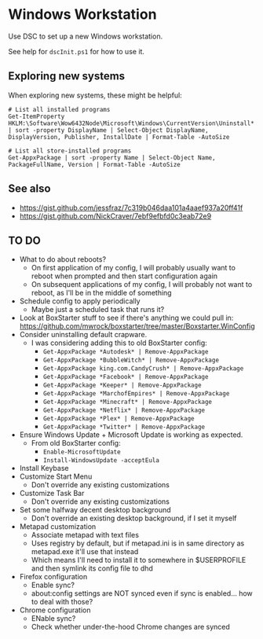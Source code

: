 # Windows Workstation

Use DSC to set up a new Windows workstation.

See help for `dscInit.ps1` for how to use it.

## Exploring new systems

When exploring new systems, these might be helpful:

    # List all installed programs
    Get-ItemProperty HKLM:\Software\Wow6432Node\Microsoft\Windows\CurrentVersion\Uninstall* | sort -property DisplayName | Select-Object DisplayName, DisplayVersion, Publisher, InstallDate | Format-Table -AutoSize

    # List all store-installed programs
    Get-AppxPackage | sort -property Name | Select-Object Name, PackageFullName, Version | Format-Table -AutoSize

## See also

- https://gist.github.com/jessfraz/7c319b046daa101a4aaef937a20ff41f
- https://gist.github.com/NickCraver/7ebf9efbfd0c3eab72e9

## TO DO

 -  What to do about reboots?
     -  On first application of my config, I will probably usually want to reboot when prompted and then start configuration again
     -  On subsequent applications of my config, I will probably not want to reboot, as I'll be in the middle of something
 -  Schedule config to apply periodically
     -  Maybe just a scheduled task that runs it?
 -  Look at BoxStarter stuff to see if there's anything we could pull in:
    https://github.com/mwrock/boxstarter/tree/master/Boxstarter.WinConfig
 -  Consider uninstalling default crapware.
     -  I was considering adding this to old BoxStarter config:
        -  `Get-AppxPackage *Autodesk* | Remove-AppxPackage`
        -  `Get-AppxPackage *BubbleWitch* | Remove-AppxPackage`
        -  `Get-AppxPackage king.com.CandyCrush* | Remove-AppxPackage`
        -  `Get-AppxPackage *Facebook* | Remove-AppxPackage`
        -  `Get-AppxPackage *Keeper* | Remove-AppxPackage`
        -  `Get-AppxPackage *MarchofEmpires* | Remove-AppxPackage`
        -  `Get-AppxPackage *Minecraft* | Remove-AppxPackage`
        -  `Get-AppxPackage *Netflix* | Remove-AppxPackage`
        -  `Get-AppxPackage *Plex* | Remove-AppxPackage`
        -  `Get-AppxPackage *Twitter* | Remove-AppxPackage`
 -  Ensure Windows Update + Microsoft Update is working as expected.
     -  From old BoxStarter config:
        -  `Enable-MicrosoftUpdate`
        -  `Install-WindowsUpdate -acceptEula`
 -  Install Keybase
 -  Customize Start Menu
     -  Don't override any existing customizations
 -  Customize Task Bar
     -  Don't override any existing customizations
 -  Set some halfway decent desktop background
     -  Don't override an existing desktop background, if I set it myself
 -  Metapad customization
     -  Associate metapad with text files
     -  Uses registry by default, but if metapad.ini is in same directory as metapad.exe it'll use that instead
     -  Which means I'll need to install it to somewhere in $USERPROFILE and then symlink its config file to dhd
 -  Firefox configuration
     -  Enable sync?
     -  about:config settings are NOT synced even if sync is enabled... how to deal with those?
 -  Chrome configuration
     -  ENable sync?
     -  Check whether under-the-hood Chrome changes are synced

